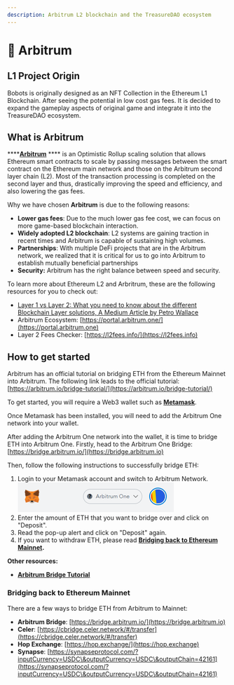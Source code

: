 ```yaml
---
description: Arbitrum L2 blockchain and the TreasureDAO ecosystem
---
```


# 🚧 Arbitrum

## L1 Project Origin

Bobots is originally designed as an NFT Collection in the Ethereum L1 Blockchain. After seeing the potential in low cost gas fees. It is decided to expand the gameplay aspects of original game and integrate it into the TreasureDAO ecosystem.

## **What is Arbitrum**

****[**Arbitrum**](https://arbitrum.io) **** is an Optimistic Rollup scaling solution that allows Ethereum smart contracts to scale by passing messages between the smart contract on the Ethereum main network and those on the Arbitrum second layer chain (L2). Most of the transaction processing is completed on the second layer and thus, drastically improving the speed and efficiency, and also lowering the gas fees.

Why we have chosen **Arbitrum** is due to the following reasons:

* **Lower gas fees**: Due to the much lower gas fee cost, we can focus on more game-based blockchain interaction.
* **Widely adopted L2 blockchain**: L2 systems are gaining traction in recent times and Arbitrum is capable of sustaining high volumes.&#x20;
* **Partnerships**: With multiple DeFi projects that are in the Arbitrum network, we realized that it is critical for us to go into Arbitrum to establish mutually beneficial partnerships
* **Security:** Arbitrum has the right balance between speed and security.

To learn more about Ethereum L2 and Arbritrum, these are the following resources for you to check out:&#x20;

* [Layer 1 vs Layer 2: What you need to know about the different Blockchain Layer solutions, A Medium Article by Petro Wallace](https://medium.com/the-capital/layer-1-vs-layer-2-what-you-need-to-know-about-different-blockchain-layer-solutions-69f91904ce40)
* Arbitrum Ecosystem: [https://portal.arbitrum.one/](https://portal.arbitrum.one)
* Layer 2 Fees Checker: [https://l2fees.info/](https://l2fees.info)

## **How to get started**

Arbitrum has an official tutorial on bridging ETH from the Ethereum Mainnet into Arbitrum. The following link leads to the official tutorial: [https://arbitrum.io/bridge-tutorial/](https://arbitrum.io/bridge-tutorial/)

To get started, you will require a Web3 wallet such as [**Metamask**](https://metamask.io).&#x20;

Once Metamask has been installed, you will need to add the Arbitrum One network into your wallet.&#x20;

After adding the Arbitrum One network into the wallet, it is time to bridge ETH into Arbitrum One. Firstly, head to the Arbitrum One Bridge: [https://bridge.arbitrum.io/](https://bridge.arbitrum.io)

Then, follow the following instructions to successfully bridge ETH:&#x20;

1. Login to your Metamask account and switch to Arbitrum Network. \
   ![](<../.gitbook/assets/image (2).png>)
2. Enter the amount of ETH that you want to bridge over and click on "Deposit".&#x20;
3. Read the pop-up alert and click on "Deposit" again.
4. If you want to withdraw ETH, please read [**Bridging back to Ethereum Mainnet**](arbitrum.md#how-to-get-started-1)**.**

**Other resources:**&#x20;

* ****[**Arbitrum Bridge Tutorial**](https://medium.com/wardenofficial/arbitrum-bridge-tutorial-9ad648b27b58)****

### **Bridging back to Ethereum Mainnet**

There are a few ways to bridge ETH from Arbitrum to Mainnet:&#x20;

* **Arbitrum Bridge**: [https://bridge.arbitrum.io/](https://bridge.arbitrum.io)
* **Celer**: [https://cbridge.celer.network/#/transfer](https://cbridge.celer.network/#/transfer)
* **Hop Exchange**: [https://hop.exchange/](https://hop.exchange)
* **Synapse**: [https://synapseprotocol.com/?inputCurrency=USDC\&outputCurrency=USDC\&outputChain=42161](https://synapseprotocol.com/?inputCurrency=USDC\&outputCurrency=USDC\&outputChain=42161)
